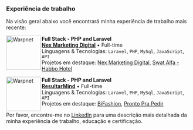 ### Experiência de trabalho

Na visão geral abaixo você encontrará minha experiência de trabalho mais recente:

[<img align="left" height="94px" width="94px" alt="Warpnet" src="https://nexmarketing.com.br/img/nex2.fw.png"/>](https://nexmarketing.com.br/)

**Full Stack - PHP and Laravel** \
[**Nex Marketing Digital**](https://nexmarketing.com.br/) • Full-time \
Linguagens & Tecnologias: `Laravel`, `PHP`, `MySql`, `JavaScript`, `API`\
Projetos em destaque: [Nex Marketing Digital](https://nexmarketing.com.br/), [Swat Alfa - Habbo Hotel](https://swatalfa.com.br/)
<br/>

[<img align="left" height="94px" width="94px" alt="Warpnet" src="https://resultarmind.com.br/img/logo.png"/>](https://resultarmind.com.br/)

**Full Stack - PHP and Laravel** \
[**ResultarMind**](https://resultarmind.com.br/) • Full-time \
Linguagens & Tecnologias: `Laravel`, `PHP`, `MySql`, `JavaScript`, `API`\
Projetos em destaque: [BiFashion](https://bifashion.com.br/), [Pronto Pra Pedir](https://prontoprapedir.com.br/)
<br/>


Por favor, encontre-me no [LinkedIn](https://www.linkedin.com/in/fernando-nogueira-developer/) para uma descrição mais detalhada da minha experiência de trabalho, educação e certificação.
